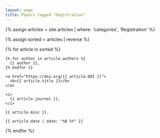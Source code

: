 ```yaml
---
layout: page
title: Papers tagged "Registration"
---
```


{% assign articles = site.articles | where: 'categories', 'Registration' %}

{% assign sorted = articles | reverse %}

{% for article in sorted %}
  <div class="journal-item my-4">

    {% for author in article.authors %}
      {{ author }}, 
    {% endfor %}

    <a href="https://doi.org/{{ article.DOI }}">
      <b>{{ article.title }}</b>
    </a>

    <i>
      {{ article.journal }},
    </i>

    {{ article.misc }}.

    {{ article.date | date: "%B %Y" }}

  </div>

{% endfor %}
